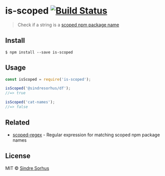 # is-scoped [![Build Status](https://travis-ci.org/sindresorhus/is-scoped.svg?branch=master)](https://travis-ci.org/sindresorhus/is-scoped)

> Check if a string is a [scoped npm package name](https://docs.npmjs.com/misc/scope)


## Install

```
$ npm install --save is-scoped
```


## Usage

```js
const isScoped = require('is-scoped');

isScoped('@sindresorhus/df');
//=> true

isScoped('cat-names');
//=> false
```


## Related

- [scoped-regex](https://github.com/sindresorhus/scoped-regex) - Regular expression for matching scoped npm package names


## License

MIT © [Sindre Sorhus](https://sindresorhus.com)
